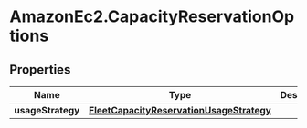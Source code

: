 # AmazonEc2.CapacityReservationOptions

## Properties

Name | Type | Description | Notes
------------ | ------------- | ------------- | -------------
**usageStrategy** | [**FleetCapacityReservationUsageStrategy**](FleetCapacityReservationUsageStrategy.md) |  | [optional] 


